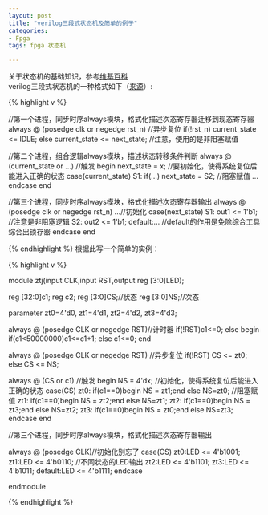 ```yaml
---
layout: post
title: "verilog三段式状态机及简单的例子"
categories:
- Fpga
tags: fpga 状态机

---
```


关于状态机的基础知识，参考[维基百科](http://zh.wikipedia.org/wiki/%E6%9C%89%E9%99%90%E7%8A%B6%E6%80%81%E6%9C%BA)  
verilog三段式状态机的一种格式如下（[来源](http://blog.sina.com.cn/s/blog_6f0eeb330101djzu.html)）:

{% highlight v %}

//第一个进程，同步时序always模块，格式化描述次态寄存器迁移到现态寄存器
always @ (posedge clk or negedge rst_n) //异步复位
if(!rst_n)
current_state <= IDLE;
else
current_state <= next_state; //注意，使用的是非阻塞赋值

//第二个进程，组合逻辑always模块，描述状态转移条件判断
always @ (current_state or ...) //触发
begin
next_state = x; //要初始化，使得系统复位后能进入正确的状态
case(current_state)
S1: if(...)
next_state = S2; //阻塞赋值
...
endcase
end

//第三个进程，同步时序always模块，格式化描述次态寄存器输出
always @ (posedge clk or negedge rst_n)
...//初始化
case(next_state)
S1:
out1 <= 1'b1; //注意是非阻塞逻辑
S2:
out2 <= 1'b1;
default:... //default的作用是免除综合工具综合出锁存器
endcase
end

{% endhighlight %}
根据此写一个简单的实例：

{% highlight v %}

module ztj(input CLK,input RST,output reg [3:0]LED);

reg [32:0]c1;
reg c2;
reg [3:0]CS;//状态
reg [3:0]NS;//次态

parameter zt0=4'd0,
				zt1=4'd1,
				zt2=4'd2,
				zt3=4'd3;
				
always @ (posedge CLK or negedge RST)//计时器
if(!RST)c1<=0;
else
begin
if(c1<50000000)c1<=c1+1;
else c1<=0;
end

always @ (posedge CLK or negedge RST) //异步复位
if(!RST)
CS <= zt0;
else
CS <= NS;

always @ (CS or c1) //触发
begin
NS = 4'dx; //初始化，使得系统复位后能进入正确的状态
case(CS)
zt0: if(c1==0)begin NS = zt1;end else NS=zt0; //阻塞赋值
zt1: if(c1==0)begin NS = zt2;end else NS=zt1;
zt2: if(c1==0)begin NS = zt3;end else NS=zt2;
zt3: if(c1==0)begin NS = zt0;end else NS=zt3;
endcase
end

//第三个进程，同步时序always模块，格式化描述次态寄存器输出

always @ (posedge CLK)//初始化别忘了
case(CS)
zt0:LED <= 4'b1001;
zt1:LED <= 4'b0110; //不同状态的LED输出
zt2:LED <= 4'b1101;
zt3:LED <= 4'b1011;
default:LED <= 4'b1111;
endcase

endmodule 

{% endhighlight %}


